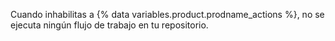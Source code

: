Cuando inhabilitas a {% data variables.product.prodname_actions %}, no se ejecuta ningún flujo de trabajo en tu repositorio.